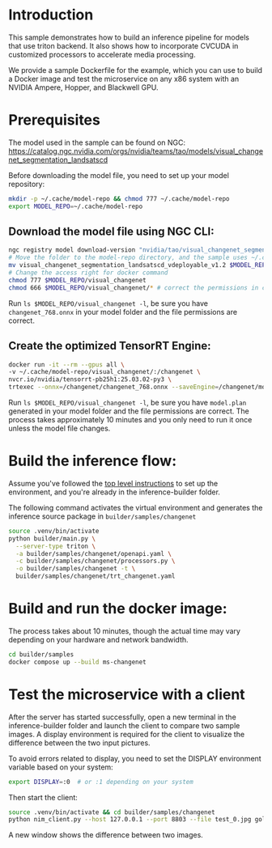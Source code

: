 # Introduction

This sample demonstrates how to build an inference pipeline for models that use triton backend. It also shows how to incorporate CVCUDA in customized processors to accelerate media processing.

We provide a sample Dockerfile for the example, which you can use to build a Docker image and test the microservice on any x86 system with an NVIDIA Ampere, Hopper, and Blackwell GPU.

# Prerequisites

The model used in the sample can be found on NGC: https://catalog.ngc.nvidia.com/orgs/nvidia/teams/tao/models/visual_changenet_segmentation_landsatscd

Before downloading the model file, you need to set up your model repository:

```bash
mkdir -p ~/.cache/model-repo && chmod 777 ~/.cache/model-repo
export MODEL_REPO=~/.cache/model-repo
```

## Download the model file using NGC CLI:

```bash
ngc registry model download-version "nvidia/tao/visual_changenet_segmentation_landsatscd:deployable_v1.2"
# Move the folder to the model-repo directory, and the sample uses ~/.cache/model-repo by default
mv visual_changenet_segmentation_landsatscd_vdeployable_v1.2 $MODEL_REPO/visual_changenet
# Change the access right for docker command
chmod 777 $MODEL_REPO/visual_changenet
chmod 666 $MODEL_REPO/visual_changenet/* # correct the permissions in case they're wrong
```

Run `ls $MODEL_REPO/visual_changenet -l`, be sure you have `changenet_768.onnx` in your model folder and the file permissions are correct.

## Create the optimized TensorRT Engine:

```bash
docker run -it --rm --gpus all \
-v ~/.cache/model-repo/visual_changenet/:/changenet \
nvcr.io/nvidia/tensorrt-pb25h1:25.03.02-py3 \
trtexec --onnx=/changenet/changenet_768.onnx --saveEngine=/changenet/model.plan --fp16
```

Run `ls $MODEL_REPO/visual_changenet -l`, be sure you have `model.plan` generated in your model folder and the file permissions are correct. The process takes approximately 10 minutes and you only need to run it once unless the model file changes.

# Build the inference flow:

Assume you've followed the [top level instructions](../../../README.md#getting-started) to set up the environment, and you're already in the inference-builder folder.

The following command activates the virtual environment and generates the inference source package in `builder/samples/changenet`

```bash
source .venv/bin/activate
python builder/main.py \
  --server-type triton \
  -a builder/samples/changenet/openapi.yaml \
  -c builder/samples/changenet/processors.py \
  -o builder/samples/changenet -t \
  builder/samples/changenet/trt_changenet.yaml
```

# Build and run the docker image:

The process takes about 10 minutes, though the actual time may vary depending on your hardware and network bandwidth.

```bash
cd builder/samples
docker compose up --build ms-changenet
```

# Test the microservice with a client

After the server has started successfully, open a new terminal in the inference-builder folder and launch the client to compare two sample images. A display environment is required for the client to visualize the difference between the two input pictures.

To avoid errors related to display, you need to set the DISPLAY environment variable based on your system:

```bash
export DISPLAY=:0  # or :1 depending on your system
```

Then start the client:

```bash
source .venv/bin/activate && cd builder/samples/changenet
python nim_client.py --host 127.0.0.1 --port 8803 --file test_0.jpg golden_0.jpg
```

A new window shows the difference between two images.